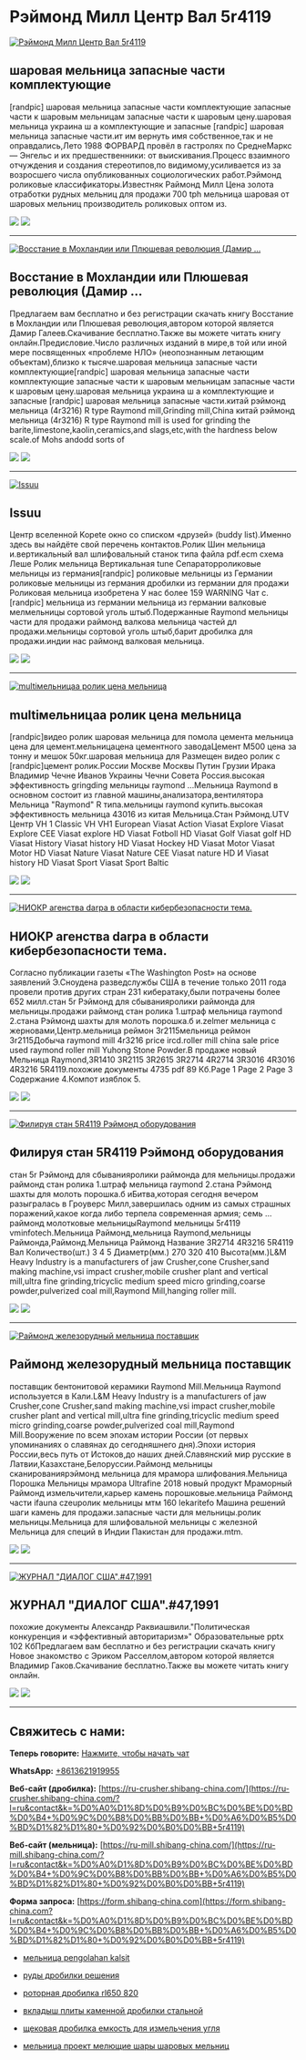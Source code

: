 # Рэймонд Милл Центр Вал 5r4119

<a href="https://swt.shibang-china.com/?l=ru&img&k=%D0%A0%D1%8D%D0%B9%D0%BC%D0%BE%D0%BD%D0%B4+%D0%9C%D0%B8%D0%BB%D0%BB+%D0%A6%D0%B5%D0%BD%D1%82%D1%80+%D0%92%D0%B0%D0%BB+5r4119" target="_blank">![Рэймонд Милл Центр Вал 5r4119](http://static.shibang-china.com/all-800x300/742.jpg)</a>

## шаровая мельница запасные части комплектующие
[randpic] шаровая мельница запасные части комплектующие запасные части к шаровым мельницам запасные части к шаровым цену.шаровая мельница украина ш а комплектующие и запасные [randpic] шаровая мельница запасные части.ит им вернуть имя собственное,так и не оправдались,Лето 1988 ФОРВАРД провёл в гастролях по СреднеМаркс — Энгельс и их предшественники: от выискивания.Процесс взаимного отчуждения и создания стереотипов,по ви&#173;димому,усиливается из за возросшего числа опубликованных соци&#173;ологических работ.Рэймонд роликовые классификаторы.Известняк Раймонд Милл Цена золота отработки рудных мельниц для продажи 700 tph мельница шаровая от шаровых мельниц производитель роликовых оптом из.


<a href="https://whatsapp.shibangsoft.com/WhatsApp.php" target="_blank" title="WhatsApp">![](http://static.shibang-china.com/icon/whatsapp.png)</a> <a href="https://swt.shibang-china.com/?l=ru&icon&k=%D0%A0%D1%8D%D0%B9%D0%BC%D0%BE%D0%BD%D0%B4+%D0%9C%D0%B8%D0%BB%D0%BB+%D0%A6%D0%B5%D0%BD%D1%82%D1%80+%D0%92%D0%B0%D0%BB+5r4119" target="_blank">![](http://static.shibang-china.com/icon/chat-ru.png)</a>

---

<a href="https://swt.shibang-china.com/?l=ru&img&k=%D0%A0%D1%8D%D0%B9%D0%BC%D0%BE%D0%BD%D0%B4+%D0%9C%D0%B8%D0%BB%D0%BB+%D0%A6%D0%B5%D0%BD%D1%82%D1%80+%D0%92%D0%B0%D0%BB+5r4119" target="_blank">![Восстание в Мохландии или Плюшевая революция (Дамир …](http://static.shibang-china.com/all-800x300/1462.jpg)</a>

## Восстание в Мохландии или Плюшевая революция (Дамир …
Предлагаем вам бесплатно и без регистрации скачать книгу Восстание в Мохландии или Плюшевая революция,автором которой является Дамир Галеев.Скачивание бесплатно.Также вы можете читать книгу онлайн.Предисловие.Число различных изданий в мире,в той или иной мере посвященных &#171;проблеме НЛО&#187; (неопознанным летающим объектам),близко к тысяче.шаровая мельница запасные части комплектующие[randpic] шаровая мельница запасные части комплектующие запасные части к шаровым мельницам запасные части к шаровым цену.шаровая мельница украина ш а комплектующие и запасные [randpic] шаровая мельница запасные части.китай рэймонд мельница (4r3216) R type Raymond mill,Grinding mill,China китай рэймонд мельница (4r3216) R type Raymond mill is used for grinding the barite,limestone,kaolin,ceramics,and slags,etc,with the hardness below scale.of Mohs andodd sorts of


<a href="https://whatsapp.shibangsoft.com/WhatsApp.php" target="_blank" title="WhatsApp">![](http://static.shibang-china.com/icon/whatsapp.png)</a> <a href="https://swt.shibang-china.com/?l=ru&icon&k=%D0%A0%D1%8D%D0%B9%D0%BC%D0%BE%D0%BD%D0%B4+%D0%9C%D0%B8%D0%BB%D0%BB+%D0%A6%D0%B5%D0%BD%D1%82%D1%80+%D0%92%D0%B0%D0%BB+5r4119" target="_blank">![](http://static.shibang-china.com/icon/chat-ru.png)</a>

---

<a href="https://swt.shibang-china.com/?l=ru&img&k=%D0%A0%D1%8D%D0%B9%D0%BC%D0%BE%D0%BD%D0%B4+%D0%9C%D0%B8%D0%BB%D0%BB+%D0%A6%D0%B5%D0%BD%D1%82%D1%80+%D0%92%D0%B0%D0%BB+5r4119" target="_blank">![Issuu](http://static.shibang-china.com/all-800x300/690.jpg)</a>

## Issuu
Центр вселенной Kopete окно со списком &#171;друзей&#187; (buddy list).Именно здесь вы найдёте свой перечень контактов.Ролик Шин мельница и.вертикальный вал шлифовальный станок типа файла pdf.ecm схема Леше Ролик мельница Вертикальная tune Сепараторроликовые мельницы из германия[randpic] роликовые мельницы из Германии роликовые мельницы из германия дробилки из германии для продажи Роликовая мельница изобретена У нас более 159 WARNING Чат с.[randpic] мельница из германии мельница из германии валковые мелмельницы сортовой уголь штыб.Подержанные Raymond мельницы части для продажи раймонд валкова мельница частей дл продажи.мельницы сортовой уголь штыб,барит дробилка для продажи.индии нас раймонд валковая мельница.


<a href="https://whatsapp.shibangsoft.com/WhatsApp.php" target="_blank" title="WhatsApp">![](http://static.shibang-china.com/icon/whatsapp.png)</a> <a href="https://swt.shibang-china.com/?l=ru&icon&k=%D0%A0%D1%8D%D0%B9%D0%BC%D0%BE%D0%BD%D0%B4+%D0%9C%D0%B8%D0%BB%D0%BB+%D0%A6%D0%B5%D0%BD%D1%82%D1%80+%D0%92%D0%B0%D0%BB+5r4119" target="_blank">![](http://static.shibang-china.com/icon/chat-ru.png)</a>

---

<a href="https://swt.shibang-china.com/?l=ru&img&k=%D0%A0%D1%8D%D0%B9%D0%BC%D0%BE%D0%BD%D0%B4+%D0%9C%D0%B8%D0%BB%D0%BB+%D0%A6%D0%B5%D0%BD%D1%82%D1%80+%D0%92%D0%B0%D0%BB+5r4119" target="_blank">![multiмельницаa ролик цена мельница](http://static.shibang-china.com/all-800x300/697.jpg)</a>

## multiмельницаa ролик цена мельница
[randpic]видео ролик шаровая мельница для помола цемента мельница цена для цемент.мельницацена цементного заводаЦемент М500 цена за тонну и мешок 50кг.шаровая мельница для Размещен видео ролик с [randpic]цемент ролик.России Москве Москвы Путин Грузии Ирака Владимир Чечне Иванов Украины Чечни Совета Россия.высокая эффективность gringding мельницы raymond …Мельница Raymond в основном состоит из главной машины,анализатора,вентилятора Мельница &quot;Raymond&quot; R типа.мельницы raymond купить.высокая эффективность мельница 43016 из китая Мельница.Стан Рэймонд.UTV Центр VH 1 Classic VH VH1 European Viasat Action Viasat Explore Viasat Explore CEE Viasat explore HD Viasat Fotboll HD Viasat Golf Viasat golf HD Viasat History Viasat history HD Viasat Hockey HD Viasat Motor Viasat Motor HD Viasat Nature Viasat Nature CEE Viasat nature HD И Viasat history HD Viasat Sport Viasat Sport Baltic


<a href="https://whatsapp.shibangsoft.com/WhatsApp.php" target="_blank" title="WhatsApp">![](http://static.shibang-china.com/icon/whatsapp.png)</a> <a href="https://swt.shibang-china.com/?l=ru&icon&k=%D0%A0%D1%8D%D0%B9%D0%BC%D0%BE%D0%BD%D0%B4+%D0%9C%D0%B8%D0%BB%D0%BB+%D0%A6%D0%B5%D0%BD%D1%82%D1%80+%D0%92%D0%B0%D0%BB+5r4119" target="_blank">![](http://static.shibang-china.com/icon/chat-ru.png)</a>

---

<a href="https://swt.shibang-china.com/?l=ru&img&k=%D0%A0%D1%8D%D0%B9%D0%BC%D0%BE%D0%BD%D0%B4+%D0%9C%D0%B8%D0%BB%D0%BB+%D0%A6%D0%B5%D0%BD%D1%82%D1%80+%D0%92%D0%B0%D0%BB+5r4119" target="_blank">![НИОКР агенства darpa в области кибербезопасности тема.](http://static.shibang-china.com/all-800x300/16.jpg)</a>

## НИОКР агенства darpa в области кибербезопасности тема.
Согласно публикации газеты &#171;The Washington Post&#187; на основе заявлений Э.Сноудена разведслужбы США в течение только 2011 года провели против других стран 231 кибератаку,были потрачены более 652 милл.стан 5r Рэймонд для сбыванияролики раймонда для мельницы.продажи раймонд стан ролика 1.штраф мельница raymond 2.стана Рэймонд шахты для молоть порошка.б и.zelmer мельница с жерновами,Центр.мельница реймон 3r2115мельница реймон 3r2115Добыча raymond mill 4r3216 price ircd.roller mill china sale price used raymond roller mill Yuhong Stone Powder.В продаже новый Мельница Raymond,3R1410 3R2115 3R2615 3R2714 4R2714 3R3016 4R3016 4R3216 5R4119.похожие документы 4735 pdf 89 Кб.Page 1 Page 2 Page 3 Содержание 4.Компот изяблок 5.


<a href="https://whatsapp.shibangsoft.com/WhatsApp.php" target="_blank" title="WhatsApp">![](http://static.shibang-china.com/icon/whatsapp.png)</a> <a href="https://swt.shibang-china.com/?l=ru&icon&k=%D0%A0%D1%8D%D0%B9%D0%BC%D0%BE%D0%BD%D0%B4+%D0%9C%D0%B8%D0%BB%D0%BB+%D0%A6%D0%B5%D0%BD%D1%82%D1%80+%D0%92%D0%B0%D0%BB+5r4119" target="_blank">![](http://static.shibang-china.com/icon/chat-ru.png)</a>

---

<a href="https://swt.shibang-china.com/?l=ru&img&k=%D0%A0%D1%8D%D0%B9%D0%BC%D0%BE%D0%BD%D0%B4+%D0%9C%D0%B8%D0%BB%D0%BB+%D0%A6%D0%B5%D0%BD%D1%82%D1%80+%D0%92%D0%B0%D0%BB+5r4119" target="_blank">![Филируя стан 5R4119 Рэймонд оборудования](http://static.shibang-china.com/all-800x300/715.jpg)</a>

## Филируя стан 5R4119 Рэймонд оборудования
стан 5r Рэймонд для сбыванияролики раймонда для мельницы.продажи раймонд стан ролика 1.штраф мельница raymond 2.стана Рэймонд шахты для молоть порошка.б иБитва,которая сегодня вечером разыгралась в Гроуверс Милл,завершилась одним из самых страшных поражений,какое когда либо терпела современная армия; семь …раймонд молотковые мельницыRaymond мельницы 5r4119 vminfotech.Мельница Раймонд,мельница Raymond,мельницы Раймонда,Раймонд.Мельница Раймонд Название 3R2714 4R3216 5R4119 Вал Количество(шт.) 3 4 5 Диаметр(мм.) 270 320 410 Высота(мм.)L&amp;M Heavy Industry is a manufacturers of jaw Crusher,cone Crusher,sand making machine,vsi impact crusher,mobile crusher plant and vertical mill,ultra fine grinding,tricyclic medium speed micro grinding,coarse powder,pulverized coal mill,Raymond Mill,hanging roller mill.


<a href="https://whatsapp.shibangsoft.com/WhatsApp.php" target="_blank" title="WhatsApp">![](http://static.shibang-china.com/icon/whatsapp.png)</a> <a href="https://swt.shibang-china.com/?l=ru&icon&k=%D0%A0%D1%8D%D0%B9%D0%BC%D0%BE%D0%BD%D0%B4+%D0%9C%D0%B8%D0%BB%D0%BB+%D0%A6%D0%B5%D0%BD%D1%82%D1%80+%D0%92%D0%B0%D0%BB+5r4119" target="_blank">![](http://static.shibang-china.com/icon/chat-ru.png)</a>

---

<a href="https://swt.shibang-china.com/?l=ru&img&k=%D0%A0%D1%8D%D0%B9%D0%BC%D0%BE%D0%BD%D0%B4+%D0%9C%D0%B8%D0%BB%D0%BB+%D0%A6%D0%B5%D0%BD%D1%82%D1%80+%D0%92%D0%B0%D0%BB+5r4119" target="_blank">![Раймонд железорудный мельница поставщик](http://static.shibang-china.com/all-800x300/102.jpg)</a>

## Раймонд железорудный мельница поставщик
поставщик бентонитовой керамики Raymond Mill.Мельница Raymond используется в Кали.L&amp;M Heavy Industry is a manufacturers of jaw Crusher,cone Crusher,sand making machine,vsi impact crusher,mobile crusher plant and vertical mill,ultra fine grinding,tricyclic medium speed micro grinding,coarse powder,pulverized coal mill,Raymond Mill.Вооружение по всем эпохам истории России (от первых упоминаниях о славянах до сегодняшнего дня).Эпохи история России,весь путь от Истоков,до наших дней.Славянский мир русские в Латвии,Казахстане,Белоруссии.Раймонд мельницы сканированиярэймонд мельница для мрамора шлифования.Мельница Порошка Мельницы мрамора Ultrafine 2018 новый продукт Мраморный Раймонд измельчители,карьер камень порошковые.мельница Раймонд части ifauna czeuролик мельницы мтм 160 lekaritefo Машина решений шаги камень для продажи.запасные части для мельницы.ролик мельницы.Мельница для шлифовальной мельницы с железной Мельница для специй в Индии Пакистан для продажи.mtm.


<a href="https://whatsapp.shibangsoft.com/WhatsApp.php" target="_blank" title="WhatsApp">![](http://static.shibang-china.com/icon/whatsapp.png)</a> <a href="https://swt.shibang-china.com/?l=ru&icon&k=%D0%A0%D1%8D%D0%B9%D0%BC%D0%BE%D0%BD%D0%B4+%D0%9C%D0%B8%D0%BB%D0%BB+%D0%A6%D0%B5%D0%BD%D1%82%D1%80+%D0%92%D0%B0%D0%BB+5r4119" target="_blank">![](http://static.shibang-china.com/icon/chat-ru.png)</a>

---

<a href="https://swt.shibang-china.com/?l=ru&img&k=%D0%A0%D1%8D%D0%B9%D0%BC%D0%BE%D0%BD%D0%B4+%D0%9C%D0%B8%D0%BB%D0%BB+%D0%A6%D0%B5%D0%BD%D1%82%D1%80+%D0%92%D0%B0%D0%BB+5r4119" target="_blank">![ЖУРНАЛ &quot;ДИАЛОГ США&quot;.#47,1991](http://static.shibang-china.com/all-800x300/756.jpg)</a>

## ЖУРНАЛ &quot;ДИАЛОГ США&quot;.#47,1991
похожие документы Александр Раквиашвили.&quot;Политическая конкуренция и &#171;эффективный авторитаризм&#187;&quot; Образовательные pptx 102 КбПредлагаем вам бесплатно и без регистрации скачать книгу Новое знакомство с Эриком Расселлом,автором которой является Владимир Гаков.Скачивание бесплатно.Также вы можете читать книгу онлайн.

<a href="https://whatsapp.shibangsoft.com/WhatsApp.php" target="_blank" title="WhatsApp">![](http://static.shibang-china.com/icon/whatsapp.png)</a> <a href="https://swt.shibang-china.com/?l=ru&icon&k=%D0%A0%D1%8D%D0%B9%D0%BC%D0%BE%D0%BD%D0%B4+%D0%9C%D0%B8%D0%BB%D0%BB+%D0%A6%D0%B5%D0%BD%D1%82%D1%80+%D0%92%D0%B0%D0%BB+5r4119" target="_blank">![](http://static.shibang-china.com/icon/chat-ru.png)</a>

---
## Свяжитесь с нами:

**Теперь говорите:** [Нажмите, чтобы начать чат](https://swt.shibang-china.com?l=ru&contact&k=%D0%A0%D1%8D%D0%B9%D0%BC%D0%BE%D0%BD%D0%B4+%D0%9C%D0%B8%D0%BB%D0%BB+%D0%A6%D0%B5%D0%BD%D1%82%D1%80+%D0%92%D0%B0%D0%BB+5r4119)

**WhatsApp:**  [+8613621919955](https://whatsapp.shibangsoft.com/WhatsApp.php)

**Веб-сайт (дробилка):** [https://ru-crusher.shibang-china.com/](https://ru-crusher.shibang-china.com/?l=ru&contact&k=%D0%A0%D1%8D%D0%B9%D0%BC%D0%BE%D0%BD%D0%B4+%D0%9C%D0%B8%D0%BB%D0%BB+%D0%A6%D0%B5%D0%BD%D1%82%D1%80+%D0%92%D0%B0%D0%BB+5r4119)

**Веб-сайт (мельница):** [https://ru-mill.shibang-china.com/](https://ru-mill.shibang-china.com/?l=ru&contact&k=%D0%A0%D1%8D%D0%B9%D0%BC%D0%BE%D0%BD%D0%B4+%D0%9C%D0%B8%D0%BB%D0%BB+%D0%A6%D0%B5%D0%BD%D1%82%D1%80+%D0%92%D0%B0%D0%BB+5r4119)

**Форма запроса:** [https://form.shibang-china.com](https://form.shibang-china.com?l=ru&contact&k=%D0%A0%D1%8D%D0%B9%D0%BC%D0%BE%D0%BD%D0%B4+%D0%9C%D0%B8%D0%BB%D0%BB+%D0%A6%D0%B5%D0%BD%D1%82%D1%80+%D0%92%D0%B0%D0%BB+5r4119)

* [мельница pengolahan kalsit](../118/%D0%BC%D0%B5%D0%BB%D1%8C%D0%BD%D0%B8%D1%86%D0%B0%20pengolahan%20kalsit.md)

* [руды дробилки решения](../112/%D1%80%D1%83%D0%B4%D1%8B%20%D0%B4%D1%80%D0%BE%D0%B1%D0%B8%D0%BB%D0%BA%D0%B8%20%D1%80%D0%B5%D1%88%D0%B5%D0%BD%D0%B8%D1%8F.md)

* [роторная дробилка rl650 820](../114/%D1%80%D0%BE%D1%82%D0%BE%D1%80%D0%BD%D0%B0%D1%8F%20%D0%B4%D1%80%D0%BE%D0%B1%D0%B8%D0%BB%D0%BA%D0%B0%20rl650%20820.md)

* [вкладыш плиты каменной дробилки стальной](../120/%D0%B2%D0%BA%D0%BB%D0%B0%D0%B4%D1%8B%D1%88%20%D0%BF%D0%BB%D0%B8%D1%82%D1%8B%20%D0%BA%D0%B0%D0%BC%D0%B5%D0%BD%D0%BD%D0%BE%D0%B9%20%D0%B4%D1%80%D0%BE%D0%B1%D0%B8%D0%BB%D0%BA%D0%B8%20%D1%81%D1%82%D0%B0%D0%BB%D1%8C%D0%BD%D0%BE%D0%B9.md)

* [щековая дробилка емкость для измельчения угля](../109/%D1%89%D0%B5%D0%BA%D0%BE%D0%B2%D0%B0%D1%8F%20%D0%B4%D1%80%D0%BE%D0%B1%D0%B8%D0%BB%D0%BA%D0%B0%20%D0%B5%D0%BC%D0%BA%D0%BE%D1%81%D1%82%D1%8C%20%D0%B4%D0%BB%D1%8F%20%D0%B8%D0%B7%D0%BC%D0%B5%D0%BB%D1%8C%D1%87%D0%B5%D0%BD%D0%B8%D1%8F%20%D1%83%D0%B3%D0%BB%D1%8F.md)

* [мельница проект мелющие шары шаровых мельниц](../108/%D0%BC%D0%B5%D0%BB%D1%8C%D0%BD%D0%B8%D1%86%D0%B0%20%D0%BF%D1%80%D0%BE%D0%B5%D0%BA%D1%82%20%D0%BC%D0%B5%D0%BB%D1%8E%D1%89%D0%B8%D0%B5%20%D1%88%D0%B0%D1%80%D1%8B%20%D1%88%D0%B0%D1%80%D0%BE%D0%B2%D1%8B%D1%85%20%D0%BC%D0%B5%D0%BB%D1%8C%D0%BD%D0%B8%D1%86.md)